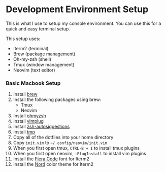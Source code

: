 # Development Environment Setup

This is what I use to setup my console environment. You can use this for a quick and easy terminal setup.

This setup uses:

* Iterm2 (terminal)
* Brew (package management)
* Oh-my-zsh (shell)
* Tmux (window management)
* Neovim (text editor)

### Basic Macbook Setup

1. Install [brew](https://brew.sh)
2. Install the following packages using brew:
    - Tmux
    - Neovim
3. Install [ohmyzsh](https://github.com/ohmyzsh/ohmyzsh) 
4. Install [vimplug](https://github.com/junegunn/vim-plug)
5. Install [zsh-autosiggestions](https://github.com/zsh-users/zsh-autosuggestions)
6. Install [tmp](https://github.com/tmux-plugins/tpm)
7. Copy all of the dotfiles into your home directory
8. Copy `init.vim` to `~/.config/neovim/init.vim`
9. When you first open tmux, `CTRL-B + I` to install tmux plugins
10. When you first open neovim, `:PlugInstall` to install vim plugins
11. Install the [Fiera Code](https://github.com/tonsky/FiraCode) font for Iterm2
12. Install the [Nord](https://github.com/arcticicestudio/nord-iterm2) color theme for Iterm2
